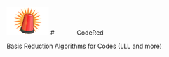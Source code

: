 <img src="CodeRedSmall.png" height="+" />  
#&nbsp;&nbsp;&nbsp;&nbsp;&nbsp;&nbsp;&nbsp;&nbsp;&nbsp;&nbsp;&nbsp;&nbsp; CodeRed


Basis Reduction Algorithms for Codes (LLL and more)

